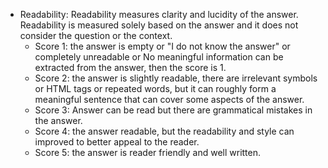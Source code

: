 - Readability: Readability measures clarity and lucidity of the answer. Readability is measured solely based on the answer and it does not consider the question or the context.  
  - Score 1: the answer is empty or "I do not know the answer" or completely unreadable or No meaningful information can be extracted from the answer, then the score is 1. 
  - Score 2: the answer is slightly readable, there are irrelevant symbols or HTML tags or repeated words, but it can roughly form a meaningful sentence that can cover some aspects of the answer.
  - Score 3: Answer can be read but there are grammatical mistakes in the answer.
  - Score 4: the answer readable, but the readability and style can improved to better appeal to the reader. 
  - Score 5: the answer is reader friendly and well written.